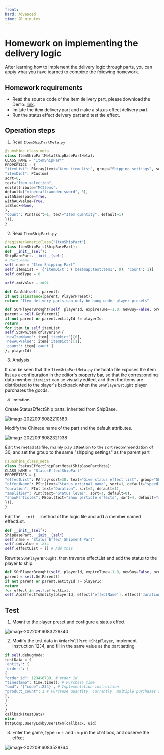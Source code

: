 ```yaml
--- 
front: 
hard: Advanced 
time: 20 minutes 
--- 
```

# Homework on implementing the delivery logic 

After learning how to implement the delivery logic through parts, you can apply what you have learned to complete the following homework. 

## Homework requirements 

- Read the source code of the item delivery part, please download the Demo: [link](https://g79.gdl.netease.com/in_game_purchases_demo.zip). 
- Imitate the item delivery part and make a status effect delivery part. 
- Run the status effect delivery part and test the effect. 

## Operation steps 

1. Read `ItemShipPartMeta.py` 

```python 
@sunshine_class_meta 
class ItemShipPartMeta(ShipBasePartMeta): 
CLASS_NAME = "ItemShipPart" 
PROPERTIES = { 
"itemList": PArray(text="Give item list", group="Shipping settings", sort=30, childAttribute=PDict(children={ 
"itemDict": PCustom( 
sort=0, 
text="Item selection", 
editAttribute="MCItems", 
default=("minecraft:wooden_sword", 0), 
withNamespace=True, 
withAuxValue=True, 
isBlock=None, 
), 
"count": PInt(sort=1, text="Item quantity", default=1) 
})), 
} 
``` 

2. Read `ItemShipPart.py` 

```python 
@registerGenericClass("ItemShipPart") 
class ItemShipPart(ShipBasePart): 
def __init__(self): 
ShipBasePart.__init__(self) 
# Part name 
self.name = "Item Shipping Part" 
self.itemList = [{'itemDict': ('bestmap:testItem1', 0), 'count': 1}] 
self.cmdType = 0

self.cmdValue = 2001 

def CanAdd(self, parent): 
if not isinstance(parent, PlayerPreset): 
return "Item delivery parts can only be hung under player presets" 

def SOnPlayerBrought(self, playerId, expireTime=-1.0, newBuy=False, orderTime=None): 
parent = self.GetParent() 
if not parent or parent.entityId != playerId: 
return 
for item in self.itemList: 
self.SpawnItemToPlayerInv({ 
'newItemName': item['itemDict'][0], 
'newAuxValue': item['itemDict'][1], 
'count': item['count'] 
}, playerId) 

``` 

3. Analysis 

It can be seen that the `ItemShipPartMeta.py` metadata file exposes the item list as a configuration in the editor's property bar, so that the corresponding data member `itemList` can be visually edited, and then the items are distributed to the player's backpack when the `SOnPlayerBrought` player purchases the goods. 

4. Imitation 

Create StatusEffectShip parts, inherited from ShipBase. 

![image-20220916082210883](./image/5_1.png) 

Modify the Chinese name of the part and the default attributes. 

![image-20220916082321038](./image/5_2.png) 

Edit the metadata file, mainly pay attention to the sort recommendation of 30, and set the group to the same "shipping settings" as the parent part 

```python 
@sunshine_class_meta 
class StatusEffectShipPartMeta(ShipBasePartMeta): 
CLASS_NAME = "StatusEffectShipPart" 
PROPERTIES = { 
"effectList": PArray(sort=30, text="Give status effect list", group="Shipping settings", childAttribute=PDict(children={ 
"effectName": PStr(text="Status original name", sort=1, default="speed"), 
"duration": PInt(text="Duration", sort=2, default=1), 
"amplifier": PInt(text="Status level", sort=3, default=0), 
"showParticles": PBool(text="Show particle effects", sort=4, default=True) 
})), 
} 

``` 


Edit the `__init__` method of the logic file and add a member named effectList. 

```python 
def __init__(self): 
ShipBasePart.__init__(self) 
self.name = "Status Effect Shipment Part" 
self.cmdValue = 1234 
self.effectList = [] # Add this 
``` 

Rewrite `SOnPlayerBrought`, then traverse effectList and add the status to the player to ship. 

```python 
def SOnPlayerBrought(self, playerId, expireTime=-1.0, newBuy=False, orderTime=None): 
parent = self.GetParent() 
if not parent or parent.entityId != playerId: 
return 
for effect in self.effectList: 
self.AddEffectToEntity(playerId, effect['effectName'], effect['duration'], effect['amplifier'], effect['showParticles']) 
``` 

## Test 

1. Mount to the player preset and configure a status effect 

![image-20220916083229840](./image/5_3.png) 

2. Modify the test data in `OrderPollPart`->`ShipPlayer`, implement instruction 1234, and fill in the same value as the part setting 

```python 
if self.debugMode: 
testData = { 
'entity': { 
'orders': [ 
{ 
"order_id": 123456789, # Order id 
"timestamp": time.time(), # Purchase time 
"cmd": '{"code":1234}', # Implementation instruction 
"product_count": 1 # Purchase quantity. Currently, multiple purchases are not allowed, so the return is 1 
}, 
] 
} 
} 
callback(testData) 
else: 
httpComp.QueryLobbyUserItem(callback, uid) 
``` 

3. Enter the game, type `init` and `ship` in the chat box, and observe the effect 


![image-20220916083528364](./image/5_4.png)